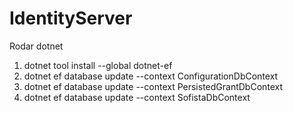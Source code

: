 # IdentityServer

Rodar dotnet 

1) dotnet tool install --global dotnet-ef
2) dotnet ef database update --context ConfigurationDbContext
3) dotnet ef database update --context PersistedGrantDbContext
4) dotnet ef database update --context SofistaDbContext
